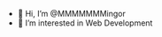 - 👋 Hi, I’m @MMMMMMMingor
- 👀 I’m interested in Web Development

<!---
MMMMMMMingor/MMMMMMMingor is a ✨ special ✨ repository because its `README.md` (this file) appears on your GitHub profile.
You can click the Preview link to take a look at your changes.
--->
